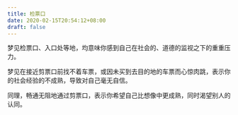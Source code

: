 ```yaml
---
title: 检票口
date: 2020-02-15T20:54:12+08:00
draft: false
---
```


梦见检票口、入口处等地，均意味你感到自己在社会的、道德的监视之下的重重压力。

梦见在接近剪票口前找不着车票，或因未买到去目的地的车票而心惊肉跳，表示你的社会经验的不成熟，导致对自己毫无自信。

同理，畅通无阻地通过剪票口，表示你希望自己比想像中更成熟，同时渴望别人的认同。

